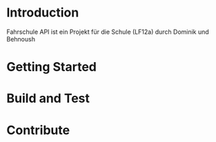 # Introduction 
Fahrschule API ist ein Projekt für die Schule (LF12a) durch Dominik und Behnoush

# Getting Started

# Build and Test

# Contribute
